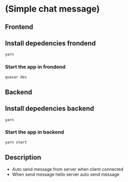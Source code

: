 # (Simple chat message)

## Frontend

## Install depedencies frondend

```bash
yarn
```

### Start the app in frondend

```bash
quasar dev
```

## Backend

## Install depedencies backend

```bash
yarn
```

### Start the app in backend

```bash
yarn start
```

## Description

- Auto send message from server when client connected
- When send message hello server auto send message
